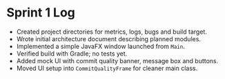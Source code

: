 # Sprint 1 Log

- Created project directories for metrics, logs, bugs and build target.
- Wrote initial architecture document describing planned modules.
- Implemented a simple JavaFX window launched from `Main`.
- Verified build with Gradle; no tests yet.
- Added mock UI with commit quality banner, message box and buttons.
- Moved UI setup into `CommitQualityFrame` for cleaner main class.
